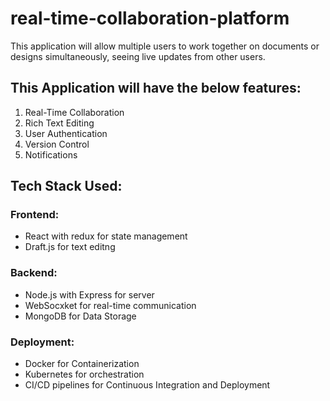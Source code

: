 # real-time-collaboration-platform
This application will allow multiple users to work together on documents or designs simultaneously, seeing live updates from other users.

## This Application will have the below features:
1. Real-Time Collaboration
2. Rich Text Editing
3. User Authentication
4. Version Control
5. Notifications

## Tech Stack Used:
### Frontend: 
+ React with redux for state management
+ Draft.js for text editng
### Backend:
+ Node.js with Express for server
+ WebSocxket for real-time communication
+ MongoDB for Data Storage
### Deployment:
+ Docker for Containerization
+ Kubernetes for orchestration
+ CI/CD pipelines for Continuous Integration and Deployment
